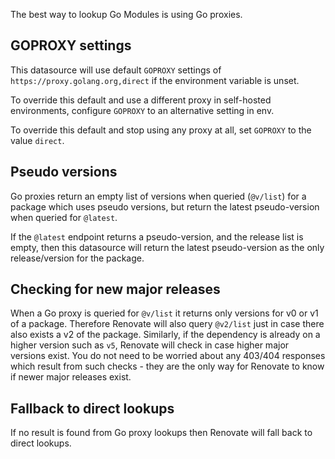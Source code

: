 The best way to lookup Go Modules is using Go proxies.

## GOPROXY settings

This datasource will use default `GOPROXY` settings of `https://proxy.golang.org,direct` if the environment variable is unset.

To override this default and use a different proxy in self-hosted environments, configure `GOPROXY` to an alternative setting in env.

To override this default and stop using any proxy at all, set `GOPROXY` to the value `direct`.

## Pseudo versions

Go proxies return an empty list of versions when queried (`@v/list`) for a package which uses pseudo versions, but return the latest pseudo-version when queried for `@latest`.

If the `@latest` endpoint returns a pseudo-version, and the release list is empty, then this datasource will return the latest pseudo-version as the only release/version for the package.

## Checking for new major releases

When a Go proxy is queried for `@v/list` it returns only versions for v0 or v1 of a package.
Therefore Renovate will also query `@v2/list` just in case there also exists a v2 of the package.
Similarly, if the dependency is already on a higher version such as `v5`, Renovate will check in case higher major versions exist.
You do not need to be worried about any 403/404 responses which result from such checks - they are the only way for Renovate to know if newer major releases exist.

## Fallback to direct lookups

If no result is found from Go proxy lookups then Renovate will fall back to direct lookups.

